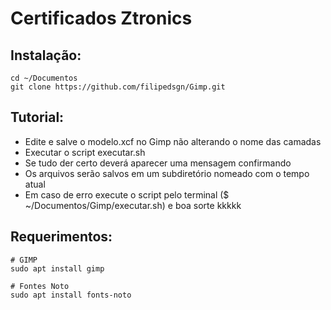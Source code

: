 # Certificados Ztronics

## Instalação:

    cd ~/Documentos
    git clone https://github.com/filipedsgn/Gimp.git

## Tutorial:

* Edite e salve o modelo.xcf no Gimp não alterando o nome das camadas
* Executar o script executar.sh
* Se tudo der certo deverá aparecer uma mensagem confirmando
* Os arquivos serão salvos em um subdiretório nomeado com o tempo atual
* Em caso de erro execute o script pelo terminal ($ ~/Documentos/Gimp/executar.sh) e boa sorte kkkkk

## Requerimentos:

    # GIMP
    sudo apt install gimp

    # Fontes Noto
    sudo apt install fonts-noto